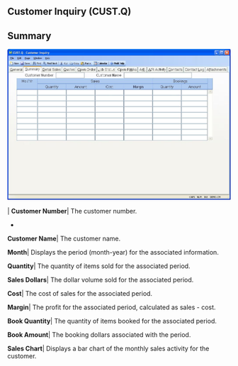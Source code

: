 ## Customer Inquiry (CUST.Q)
<PageHeader />

## Summary

![](./CUST-Q-2.jpg)

| **Customer Number**|  The customer number.

-  
**Customer Name**|  The customer name.

**Month**|  Displays the period (month-year) for the associated information.

**Quantity**|  The quantity of items sold for the associated period.

**Sales Dollars**|  The dollar volume sold for the associated period.

**Cost**|  The cost of sales for the associated period.

**Margin**|  The profit for the associated period, calculated as sales - cost.

**Book Quantity**|  The quantity of items booked for the associated period.

**Book Amount**|  The booking dollars associated with the period.

**Sales Chart**|  Displays a bar chart of the monthly sales activity for the
customer.


<badge text= "Version 8.10.57 " vertical="middle" />

<PageFooter />
